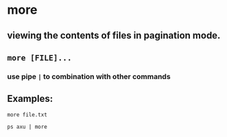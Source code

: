 # more

viewing the contents of files in pagination mode.
---

` more [FILE]... `
---

### use pipe ` | ` to combination with other commands

## Examples:
` more file.txt `

` ps axu | more `

